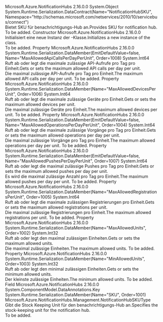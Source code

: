 <Type Name="NotificationHubSKU" FullName="Microsoft.Azure.NotificationHubs.Management.NotificationHubSKU">
  <TypeSignature Language="C#" Value="public class NotificationHubSKU" />
  <TypeSignature Language="ILAsm" Value=".class public auto ansi beforefieldinit NotificationHubSKU extends System.Object" />
  <TypeSignature Language="DocId" Value="T:Microsoft.Azure.NotificationHubs.Management.NotificationHubSKU" />
  <TypeSignature Language="VB.NET" Value="Public Class NotificationHubSKU" />
  <TypeSignature Language="F#" Value="type NotificationHubSKU = class" />
  <AssemblyInfo>
    <AssemblyName>Microsoft.Azure.NotificationHubs</AssemblyName>
    <AssemblyVersion>2.16.0.0</AssemblyVersion>
  </AssemblyInfo>
  <Base>
    <BaseTypeName>System.Object</BaseTypeName>
  </Base>
  <Interfaces />
  <Attributes>
    <Attribute>
      <AttributeName>System.Runtime.Serialization.DataContract(Name="NotificationHubSKU", Namespace="http://schemas.microsoft.com/netservices/2010/10/servicebus/connect")</AttributeName>
    </Attribute>
  </Attributes>
  <Docs>
    <summary><span data-ttu-id="585ef-101">Bietet SKU für benachrichtigungs-Hub an.</span><span class="sxs-lookup"><span data-stu-id="585ef-101">Provides SKU for notification hub.</span></span></summary>
    <remarks>To be added.</remarks>
  </Docs>
  <Members>
    <Member MemberName=".ctor">
      <MemberSignature Language="C#" Value="public NotificationHubSKU ();" />
      <MemberSignature Language="ILAsm" Value=".method public hidebysig specialname rtspecialname instance void .ctor() cil managed" />
      <MemberSignature Language="DocId" Value="M:Microsoft.Azure.NotificationHubs.Management.NotificationHubSKU.#ctor" />
      <MemberSignature Language="VB.NET" Value="Public Sub New ()" />
      <MemberType>Constructor</MemberType>
      <AssemblyInfo>
        <AssemblyName>Microsoft.Azure.NotificationHubs</AssemblyName>
        <AssemblyVersion>2.16.0.0</AssemblyVersion>
      </AssemblyInfo>
      <Parameters />
      <Docs>
        <summary><span data-ttu-id="585ef-102">Initialisiert eine neue Instanz der <see cref="T:Microsoft.Azure.NotificationHubs.Management.NotificationHubSKU" />-Klasse.</span><span class="sxs-lookup"><span data-stu-id="585ef-102">Initializes a new instance of the <see cref="T:Microsoft.Azure.NotificationHubs.Management.NotificationHubSKU" /> class.</span></span></summary>
        <remarks>To be added.</remarks>
      </Docs>
    </Member>
    <Member MemberName="MaxAllowedApiCallsPerDayPerUnit">
      <MemberSignature Language="C#" Value="public long MaxAllowedApiCallsPerDayPerUnit { get; set; }" />
      <MemberSignature Language="ILAsm" Value=".property instance int64 MaxAllowedApiCallsPerDayPerUnit" />
      <MemberSignature Language="DocId" Value="P:Microsoft.Azure.NotificationHubs.Management.NotificationHubSKU.MaxAllowedApiCallsPerDayPerUnit" />
      <MemberSignature Language="VB.NET" Value="Public Property MaxAllowedApiCallsPerDayPerUnit As Long" />
      <MemberSignature Language="F#" Value="member this.MaxAllowedApiCallsPerDayPerUnit : int64 with get, set" Usage="Microsoft.Azure.NotificationHubs.Management.NotificationHubSKU.MaxAllowedApiCallsPerDayPerUnit" />
      <MemberType>Property</MemberType>
      <AssemblyInfo>
        <AssemblyName>Microsoft.Azure.NotificationHubs</AssemblyName>
        <AssemblyVersion>2.16.0.0</AssemblyVersion>
      </AssemblyInfo>
      <Attributes>
        <Attribute>
          <AttributeName>System.Runtime.Serialization.DataMember(EmitDefaultValue=false, Name="MaxAllowedApiCallsPerDayPerUnit", Order=1008)</AttributeName>
        </Attribute>
      </Attributes>
      <ReturnValue>
        <ReturnType>System.Int64</ReturnType>
      </ReturnValue>
      <Docs>
        <summary><span data-ttu-id="585ef-103">Ruft ab oder legt die maximale zulässige API-Aufrufe pro Tag pro Einheit.</span><span class="sxs-lookup"><span data-stu-id="585ef-103">Gets or sets the maximum allowed API calls per day per unit.</span></span></summary>
        <value><span data-ttu-id="585ef-104">Die maximal zulässige API-Aufrufe pro Tag pro Einheit.</span><span class="sxs-lookup"><span data-stu-id="585ef-104">The maximum allowed API calls per day per unit.</span></span></value>
        <remarks>To be added.</remarks>
      </Docs>
    </Member>
    <Member MemberName="MaxAllowedDevicesPerUnit">
      <MemberSignature Language="C#" Value="public long MaxAllowedDevicesPerUnit { get; set; }" />
      <MemberSignature Language="ILAsm" Value=".property instance int64 MaxAllowedDevicesPerUnit" />
      <MemberSignature Language="DocId" Value="P:Microsoft.Azure.NotificationHubs.Management.NotificationHubSKU.MaxAllowedDevicesPerUnit" />
      <MemberSignature Language="VB.NET" Value="Public Property MaxAllowedDevicesPerUnit As Long" />
      <MemberSignature Language="F#" Value="member this.MaxAllowedDevicesPerUnit : int64 with get, set" Usage="Microsoft.Azure.NotificationHubs.Management.NotificationHubSKU.MaxAllowedDevicesPerUnit" />
      <MemberType>Property</MemberType>
      <AssemblyInfo>
        <AssemblyName>Microsoft.Azure.NotificationHubs</AssemblyName>
        <AssemblyVersion>2.16.0.0</AssemblyVersion>
      </AssemblyInfo>
      <Attributes>
        <Attribute>
          <AttributeName>System.Runtime.Serialization.DataMember(Name="MaxAllowedDevicesPerUnit", Order=1006)</AttributeName>
        </Attribute>
      </Attributes>
      <ReturnValue>
        <ReturnType>System.Int64</ReturnType>
      </ReturnValue>
      <Docs>
        <summary><span data-ttu-id="585ef-105">Ruft ab oder legt die maximale zulässige Geräte pro Einheit.</span><span class="sxs-lookup"><span data-stu-id="585ef-105">Gets or sets the maximum allowed devices per unit.</span></span></summary>
        <value><span data-ttu-id="585ef-106">Die maximal zulässige Geräte pro Einheit.</span><span class="sxs-lookup"><span data-stu-id="585ef-106">The maximum allowed devices per unit.</span></span></value>
        <remarks>To be added.</remarks>
      </Docs>
    </Member>
    <Member MemberName="MaxAllowedOperationsPerDayPerUnit">
      <MemberSignature Language="C#" Value="public long MaxAllowedOperationsPerDayPerUnit { get; set; }" />
      <MemberSignature Language="ILAsm" Value=".property instance int64 MaxAllowedOperationsPerDayPerUnit" />
      <MemberSignature Language="DocId" Value="P:Microsoft.Azure.NotificationHubs.Management.NotificationHubSKU.MaxAllowedOperationsPerDayPerUnit" />
      <MemberSignature Language="VB.NET" Value="Public Property MaxAllowedOperationsPerDayPerUnit As Long" />
      <MemberSignature Language="F#" Value="member this.MaxAllowedOperationsPerDayPerUnit : int64 with get, set" Usage="Microsoft.Azure.NotificationHubs.Management.NotificationHubSKU.MaxAllowedOperationsPerDayPerUnit" />
      <MemberType>Property</MemberType>
      <AssemblyInfo>
        <AssemblyName>Microsoft.Azure.NotificationHubs</AssemblyName>
        <AssemblyVersion>2.16.0.0</AssemblyVersion>
      </AssemblyInfo>
      <Attributes>
        <Attribute>
          <AttributeName>System.Runtime.Serialization.DataMember(EmitDefaultValue=false, Name="MaxAllowedOperationsPerDayPerUnit", Order=1004)</AttributeName>
        </Attribute>
      </Attributes>
      <ReturnValue>
        <ReturnType>System.Int64</ReturnType>
      </ReturnValue>
      <Docs>
        <summary><span data-ttu-id="585ef-107">Ruft ab oder legt die maximale zulässige Vorgänge pro Tag pro Einheit.</span><span class="sxs-lookup"><span data-stu-id="585ef-107">Gets or sets the maximum allowed operations per day per unit.</span></span></summary>
        <value><span data-ttu-id="585ef-108">Die maximal zulässige Vorgänge pro Tag pro Einheit.</span><span class="sxs-lookup"><span data-stu-id="585ef-108">The maximum allowed operations per day per unit.</span></span></value>
        <remarks>To be added.</remarks>
      </Docs>
    </Member>
    <Member MemberName="MaxAllowedPushesPerDayPerUnit">
      <MemberSignature Language="C#" Value="public long MaxAllowedPushesPerDayPerUnit { get; set; }" />
      <MemberSignature Language="ILAsm" Value=".property instance int64 MaxAllowedPushesPerDayPerUnit" />
      <MemberSignature Language="DocId" Value="P:Microsoft.Azure.NotificationHubs.Management.NotificationHubSKU.MaxAllowedPushesPerDayPerUnit" />
      <MemberSignature Language="VB.NET" Value="Public Property MaxAllowedPushesPerDayPerUnit As Long" />
      <MemberSignature Language="F#" Value="member this.MaxAllowedPushesPerDayPerUnit : int64 with get, set" Usage="Microsoft.Azure.NotificationHubs.Management.NotificationHubSKU.MaxAllowedPushesPerDayPerUnit" />
      <MemberType>Property</MemberType>
      <AssemblyInfo>
        <AssemblyName>Microsoft.Azure.NotificationHubs</AssemblyName>
        <AssemblyVersion>2.16.0.0</AssemblyVersion>
      </AssemblyInfo>
      <Attributes>
        <Attribute>
          <AttributeName>System.Runtime.Serialization.DataMember(EmitDefaultValue=false, Name="MaxAllowedPushesPerDayPerUnit", Order=1007)</AttributeName>
        </Attribute>
      </Attributes>
      <ReturnValue>
        <ReturnType>System.Int64</ReturnType>
      </ReturnValue>
      <Docs>
        <summary><span data-ttu-id="585ef-109">Ruft ab oder legt die maximal zulässige Pushes pro Tag pro Einheit.</span><span class="sxs-lookup"><span data-stu-id="585ef-109">Gets or sets the maximum allowed pushes per day per unit.</span></span></summary>
        <value><span data-ttu-id="585ef-110">Es wird die maximal zulässige Anzahl pro Tag pro Einheit.</span><span class="sxs-lookup"><span data-stu-id="585ef-110">The maximum allowed pushes per day per unit.</span></span></value>
        <remarks>To be added.</remarks>
      </Docs>
    </Member>
    <Member MemberName="MaxAllowedRegistrationsPerUnit">
      <MemberSignature Language="C#" Value="public long MaxAllowedRegistrationsPerUnit { get; set; }" />
      <MemberSignature Language="ILAsm" Value=".property instance int64 MaxAllowedRegistrationsPerUnit" />
      <MemberSignature Language="DocId" Value="P:Microsoft.Azure.NotificationHubs.Management.NotificationHubSKU.MaxAllowedRegistrationsPerUnit" />
      <MemberSignature Language="VB.NET" Value="Public Property MaxAllowedRegistrationsPerUnit As Long" />
      <MemberSignature Language="F#" Value="member this.MaxAllowedRegistrationsPerUnit : int64 with get, set" Usage="Microsoft.Azure.NotificationHubs.Management.NotificationHubSKU.MaxAllowedRegistrationsPerUnit" />
      <MemberType>Property</MemberType>
      <AssemblyInfo>
        <AssemblyName>Microsoft.Azure.NotificationHubs</AssemblyName>
        <AssemblyVersion>2.16.0.0</AssemblyVersion>
      </AssemblyInfo>
      <Attributes>
        <Attribute>
          <AttributeName>System.Runtime.Serialization.DataMember(Name="MaxAllowedRegistrationsPerUnit", Order=1005)</AttributeName>
        </Attribute>
      </Attributes>
      <ReturnValue>
        <ReturnType>System.Int64</ReturnType>
      </ReturnValue>
      <Docs>
        <summary><span data-ttu-id="585ef-111">Ruft ab oder legt die maximale zulässigen Registrierungen pro Einheit.</span><span class="sxs-lookup"><span data-stu-id="585ef-111">Gets or sets the maximum allowed registrations per unit.</span></span></summary>
        <value><span data-ttu-id="585ef-112">Die maximal zulässige Registrierungen pro Einheit.</span><span class="sxs-lookup"><span data-stu-id="585ef-112">The maximum allowed registrations per unit.</span></span></value>
        <remarks>To be added.</remarks>
      </Docs>
    </Member>
    <Member MemberName="MaxAllowedUnits">
      <MemberSignature Language="C#" Value="public int MaxAllowedUnits { get; set; }" />
      <MemberSignature Language="ILAsm" Value=".property instance int32 MaxAllowedUnits" />
      <MemberSignature Language="DocId" Value="P:Microsoft.Azure.NotificationHubs.Management.NotificationHubSKU.MaxAllowedUnits" />
      <MemberSignature Language="VB.NET" Value="Public Property MaxAllowedUnits As Integer" />
      <MemberSignature Language="F#" Value="member this.MaxAllowedUnits : int with get, set" Usage="Microsoft.Azure.NotificationHubs.Management.NotificationHubSKU.MaxAllowedUnits" />
      <MemberType>Property</MemberType>
      <AssemblyInfo>
        <AssemblyName>Microsoft.Azure.NotificationHubs</AssemblyName>
        <AssemblyVersion>2.16.0.0</AssemblyVersion>
      </AssemblyInfo>
      <Attributes>
        <Attribute>
          <AttributeName>System.Runtime.Serialization.DataMember(Name="MaxAllowedUnits", Order=1002)</AttributeName>
        </Attribute>
      </Attributes>
      <ReturnValue>
        <ReturnType>System.Int32</ReturnType>
      </ReturnValue>
      <Docs>
        <summary><span data-ttu-id="585ef-113">Ruft ab oder legt den maximal zulässigen Einheiten.</span><span class="sxs-lookup"><span data-stu-id="585ef-113">Gets or sets the maximum allowed units.</span></span></summary>
        <value><span data-ttu-id="585ef-114">Die maximal zulässige Einheiten.</span><span class="sxs-lookup"><span data-stu-id="585ef-114">The maximum allowed units.</span></span></value>
        <remarks>To be added.</remarks>
      </Docs>
    </Member>
    <Member MemberName="MinAllowedUnits">
      <MemberSignature Language="C#" Value="public int MinAllowedUnits { get; set; }" />
      <MemberSignature Language="ILAsm" Value=".property instance int32 MinAllowedUnits" />
      <MemberSignature Language="DocId" Value="P:Microsoft.Azure.NotificationHubs.Management.NotificationHubSKU.MinAllowedUnits" />
      <MemberSignature Language="VB.NET" Value="Public Property MinAllowedUnits As Integer" />
      <MemberSignature Language="F#" Value="member this.MinAllowedUnits : int with get, set" Usage="Microsoft.Azure.NotificationHubs.Management.NotificationHubSKU.MinAllowedUnits" />
      <MemberType>Property</MemberType>
      <AssemblyInfo>
        <AssemblyName>Microsoft.Azure.NotificationHubs</AssemblyName>
        <AssemblyVersion>2.16.0.0</AssemblyVersion>
      </AssemblyInfo>
      <Attributes>
        <Attribute>
          <AttributeName>System.Runtime.Serialization.DataMember(Name="MinAllowedUnits", Order=1003)</AttributeName>
        </Attribute>
      </Attributes>
      <ReturnValue>
        <ReturnType>System.Int32</ReturnType>
      </ReturnValue>
      <Docs>
        <summary><span data-ttu-id="585ef-115">Ruft ab oder legt den minimal zulässigen Einheiten.</span><span class="sxs-lookup"><span data-stu-id="585ef-115">Gets or sets the minimum allowed units.</span></span></summary>
        <value><span data-ttu-id="585ef-116">Der kleinste zulässige Einheiten.</span><span class="sxs-lookup"><span data-stu-id="585ef-116">The minimum allowed units.</span></span></value>
        <remarks>To be added.</remarks>
      </Docs>
    </Member>
    <Member MemberName="SKU">
      <MemberSignature Language="C#" Value="public Microsoft.Azure.NotificationHubs.Management.NotificationHubSKUType SKU;" />
      <MemberSignature Language="ILAsm" Value=".field public valuetype Microsoft.Azure.NotificationHubs.Management.NotificationHubSKUType SKU" />
      <MemberSignature Language="DocId" Value="F:Microsoft.Azure.NotificationHubs.Management.NotificationHubSKU.SKU" />
      <MemberSignature Language="VB.NET" Value="Public SKU As NotificationHubSKUType " />
      <MemberSignature Language="F#" Value="val mutable SKU : Microsoft.Azure.NotificationHubs.Management.NotificationHubSKUType" Usage="Microsoft.Azure.NotificationHubs.Management.NotificationHubSKU.SKU" />
      <MemberType>Field</MemberType>
      <AssemblyInfo>
        <AssemblyName>Microsoft.Azure.NotificationHubs</AssemblyName>
        <AssemblyVersion>2.16.0.0</AssemblyVersion>
      </AssemblyInfo>
      <Attributes>
        <Attribute>
          <AttributeName>System.ComponentModel.DataAnnotations.Key</AttributeName>
        </Attribute>
        <Attribute>
          <AttributeName>System.Runtime.Serialization.DataMember(Name="SKU", Order=1001)</AttributeName>
        </Attribute>
      </Attributes>
      <ReturnValue>
        <ReturnType>Microsoft.Azure.NotificationHubs.Management.NotificationHubSKUType</ReturnType>
      </ReturnValue>
      <Docs>
        <summary><span data-ttu-id="585ef-117">Gibt die Stock Keeping Unit für den benachrichtigungs-Hub an.</span><span class="sxs-lookup"><span data-stu-id="585ef-117">Specifies the stock-keeping unit for the notification hub.</span></span></summary>
        <remarks>To be added.</remarks>
      </Docs>
    </Member>
  </Members>
</Type>
